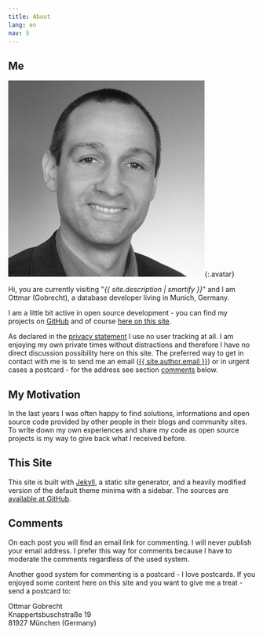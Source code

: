 ```yaml
---
title: About
lang: en
nav: 5
---
```


## Me

![Avatar](/assets/avatar.jpeg){:.avatar}

Hi, you are currently visiting "*{{ site.description | smartify }}*" and I am Ottmar (Gobrecht), a database developer living in Munich, Germany.

I am a little bit active in open source development - you can find my projects on [GitHub][1] and of course [here on this site][2].

As declared in the [privacy statement][3] I use no user tracking at all. I am enjoying my own private times without distractions and therefore I have no direct discussion possibility here on this site. The preferred way to get in contact with me is to send me an email (<a href="mailto:{{ site.author.email }}">{{ site.author.email }}</a>) or in urgent cases a postcard - for the address see section [comments][4] below.


## My Motivation

In the last years I was often happy to find solutions, informations and open source code provided by other people in their blogs and community sites. To write down my own experiences and share my code as open source projects is my way to give back what I received before.


## This Site

This site is built with [Jekyll][5], a static site generator, and a heavily modified version of the default theme minima with a sidebar. The sources are [available at GitHub][6].


## Comments

On each post you will find an email link for commenting. I will never publish your email address. I prefer this way for comments because I have to moderate the comments regardless of the used system.

Another good system for commenting is a postcard - I love postcards. If you enjoyed some content here on this site and you want to give me a treat - send a postcard to:

Ottmar Gobrecht  
Knappertsbuschstraße 19  
81927 München (Germany)



[1]: https://github.com/ogobrecht
[2]: /projects
[3]: /privacy-statement
[4]: #comments
[5]: https://jekyllrb.com
[6]: https://github.com/ogobrecht/ogobrecht.github.io
